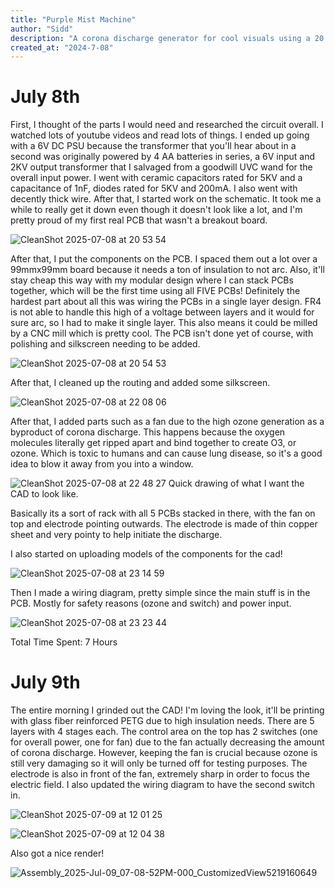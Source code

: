 ```yaml
---
title: "Purple Mist Machine"
author: "Sidd"
description: "A corona discharge generator for cool visuals using a 20 stage cockroft walton mulitplier!"
created_at: "2024-7-08"
---
```



<h1>July 8th</h1>

First, I thought of the parts I would need and researched the circuit overall. I watched lots of youtube videos and read lots of things. I ended up going with a 6V DC PSU because the transformer that you'll hear about in a second was originally powered by 4 AA batteries in series, a 6V input and 2KV output transformer that I salvaged from a goodwill UVC wand for the overall input power. I went with ceramic capacitors rated for 5KV and a capacitance of 1nF, diodes rated for 5KV and 200mA. I also went with decently thick wire. After that, I started work on the schematic. It took me a while to really get it down even though it doesn't look like a lot, and I'm pretty proud of my first real PCB that wasn't a breakout board. 

![CleanShot 2025-07-08 at 20 53 54](https://github.com/user-attachments/assets/45ba1f9b-1ca2-46f8-b5e2-08da7f8988ac)

After that, I put the components on the PCB. I spaced them out a lot over a 99mmx99mm board because it needs a ton of insulation to not arc. Also, it'll stay cheap this way with my modular design where I can stack PCBs together, which will be the first time using all FIVE PCBs! Definitely the hardest part about all this was wiring the PCBs in a single layer design. FR4 is not able to handle this high of a voltage between layers and it would for sure arc, so I had to make it single layer. This also means it could be milled by a CNC mill which is pretty cool. The PCB isn't done yet of course, with polishing and silkscreen needing to be added.

![CleanShot 2025-07-08 at 20 54 53](https://github.com/user-attachments/assets/6879fc4b-f74e-403c-be14-7488b8189e1f)

After that, I cleaned up the routing and added some silkscreen.

![CleanShot 2025-07-08 at 22 08 06](https://github.com/user-attachments/assets/6fb3a1f7-a3db-4c3e-8ce1-2e5c4ea186ec)

After that, I added parts such as a fan due to the high ozone generation as a byproduct of corona discharge. This happens because the oxygen molecules literally get ripped apart and bind together to create O3, or ozone. Which is toxic to humans and can cause lung disease, so it's a good idea to blow it away from you into a window.

![CleanShot 2025-07-08 at 22 48 27](https://github.com/user-attachments/assets/86a3bd39-84aa-430d-9ed9-298f404d4b19)
Quick drawing of what I want the CAD to look like.

Basically its a sort of rack with all 5 PCBs stacked in there, with the fan on top and electrode pointing outwards.
The electrode is made of thin copper sheet and very pointy to help initiate the discharge.

I also started on uploading models of the components for the cad!

![CleanShot 2025-07-08 at 23 14 59](https://github.com/user-attachments/assets/1d496eea-6694-4b00-8067-f27cb7e18080)

Then I made a wiring diagram, pretty simple since the main stuff is in the PCB. Mostly for safety reasons (ozone and switch) and power input.

![CleanShot 2025-07-08 at 23 23 44](https://github.com/user-attachments/assets/7502c50c-2f4e-449f-ae51-2fd9abaefaa3)

Total Time Spent: 7 Hours



<h1>July 9th</h1>

The entire morning I grinded out the CAD! I'm loving the look, it'll be printing with glass fiber reinforced PETG due to high insulation needs. There are 5 layers with 4 stages each. The control area on the top has 2 switches (one for overall power, one for fan) due to the fan actually decreasing the amount of corona discharge. However, keeping the fan is crucial because ozone is still very damaging so it will only be turned off for testing purposes. The electrode is also in front of the fan, extremely sharp in order to focus the electric field. I also updated the wiring diagram to have the second switch in.

![CleanShot 2025-07-09 at 12 01 25](https://github.com/user-attachments/assets/80b11388-5154-4d66-bb90-de9c6d553759)

![CleanShot 2025-07-09 at 12 04 38](https://github.com/user-attachments/assets/5a27d76d-f9f5-4a03-8fb1-108e4071dbd5)

Also got a nice render!

![Assembly_2025-Jul-09_07-08-52PM-000_CustomizedView5219160649](https://github.com/user-attachments/assets/666001c1-4bc0-414a-be9f-853b5bd51981)


